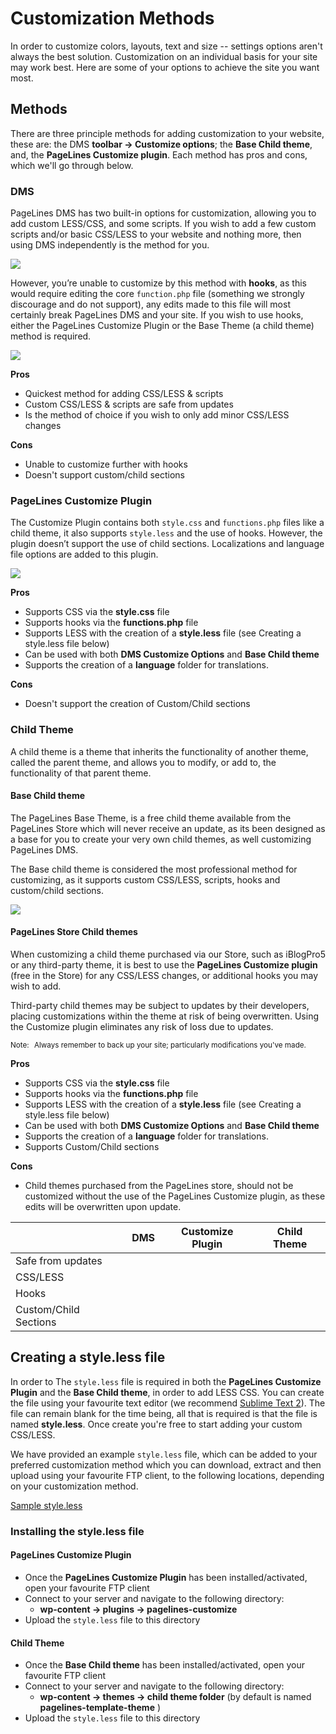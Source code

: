 # Customization Methods #

In order to customize colors, layouts, text and size -- settings options aren't always the best solution.  Customization on an individual basis for your site may work best.  Here are some of your options to achieve the site you want most.

## Methods ##

There are three principle methods for adding customization to your website, these are: the DMS **toolbar → Customize options**; the **Base Child theme**, and, the **PageLines Customize plugin**. Each method has pros and cons, which we'll go through below.

### DMS ###

PageLines DMS has two built-in options for customization, allowing you to add custom LESS/CSS, and some scripts. If you wish to add a few custom scripts and/or basic CSS/LESS to your website and nothing more, then using DMS independently is the method for you.

![](https://raw.github.com/pagelines/Docs/master/gh-pages-template/public/img/pagelines-dms-thumb.png)

However, you’re unable to customize by this method with **hooks**, as this would require editing the core `function.php` file (something we strongly discourage and do not support), any edits made to this file will most certainly break PageLines DMS and your site. If you wish to use hooks, either the PageLines Customize Plugin or the Base Theme (a child theme) method is required.

![](https://raw.github.com/pagelines/Docs/master/gh-pages-template/public/img/dms-customize-editor.jpg)

**Pros**

* Quickest method for adding CSS/LESS & scripts
* Custom CSS/LESS & scripts are safe from updates
* Is the method of choice if you wish to only add minor CSS/LESS changes

**Cons**

* Unable to customize further with hooks
* Doesn't support custom/child sections

### PageLines Customize Plugin ###

The Customize Plugin contains both `style.css` and `functions.php` files like a child theme, it also supports `style.less` and the use of hooks. However, the plugin doesn’t support the use of child sections.  Localizations and language file options are added to this plugin.

![](https://raw.github.com/pagelines/Docs/master/gh-pages-template/public/img/pageline-customize-thumb.png)

**Pros**

* Supports CSS via the **style.css** file
* Supports hooks via the **functions.php** file
* Supports LESS with the creation of a **style.less** file (see Creating a style.less file below)
* Can be used with both **DMS Customize Options** and **Base Child theme**
* Supports the creation of a **language** folder for translations.

**Cons**

* Doesn't support the creation of Custom/Child sections

### Child Theme ###

A child theme is a theme that inherits the functionality of another theme, called the parent theme, and allows you to modify, or add to, the functionality of that parent theme.

#### Base Child theme ####

The PageLines Base Theme, is a free child theme available from the PageLines Store which will never receive an update, as its been designed as a base for you to create your very own child themes, as well customizing PageLines DMS.

The Base child theme is considered the most professional method for customizing, as it supports custom CSS/LESS, scripts, hooks and custom/child sections.

![](https://raw.github.com/pagelines/Docs/master/gh-pages-template/public/img/pagelines-template-theme-thumb.png)

#### PageLines Store Child themes ####

When customizing a child theme purchased via our Store, such as iBlogPro5 or any third-party theme, it is best to use the **PageLines Customize plugin** (free in the Store) for any CSS/LESS changes, or additional hooks you may wish to add.

Third-party child themes may be subject to updates by their developers, placing customizations within the theme at risk of being overwritten.  Using the Customize plugin eliminates any risk of loss due to updates.

<p class="zmt zmb"><small><span class="label label-info" style="margin-right: 5px;">Note:</span> Always remember to back up your site; particularly modifications you've made.</small></p>

**Pros**

* Supports CSS via the **style.css** file
* Supports hooks via the **functions.php** file
* Supports LESS with the creation of a **style.less** file (see Creating a style.less file below)
* Can be used with both **DMS Customize Options** and **Base Child theme**
* Supports the creation of a **language** folder for translations.
* Supports Custom/Child sections

**Cons**

* Child themes purchased from the PageLines store, should not be customized without the use of the PageLines Customize plugin, as these edits will be overwritten upon update.

<table class="table table-striped table-bordered table-condensed">
	<thead>
		<tr>
			<th></th>
			<th>DMS</th>
			<th>Customize Plugin</th>
			<th>Child Theme</th>
		</tr>
	</thead>
	<tbody>
		<tr>
			<td>Safe from updates</td>
			<td class="center"><i class="icon-ok text-success"></i></td>
			<td class="center"><i class="icon-ok text-success"></i></td>
			<td class="center"><i class="icon-ok text-success"></i></td>
		</tr>
		<tr>
			<td>CSS/LESS</td>
			<td class="center"><i class="icon-ok text-success"></i></td>
			<td class="center"><i class="icon-ok text-success"></i></td>
			<td class="center"><i class="icon-ok text-success"></i></td>
		</tr>
		<tr>
			<td>Hooks</td>
			<td class="center"><i class="icon-remove text-error"></i></td>
			<td class="center"><i class="icon-ok text-success"></i></td>
			<td class="center"><i class="icon-ok text-success"></i></td>
		</tr>
		<tr>
			<td>Custom/Child Sections</td>
			<td class="center"><i class="icon-remove text-error"></i></td>
			<td class="center"><i class="icon-remove text-error"></i></td>
			<td class="center"><i class="icon-ok text-success"></i></td>
		</tr>
	</tbody>
</table>

## Creating a style.less file ##

In order to The `style.less` file is required in both the **PageLines Customize Plugin** and the **Base Child theme**, in order to add LESS CSS. You can create the file using your favourite text editor (we recommend [Sublime Text 2](http://www.sublimetext.com/2)). The file can remain blank for the time being, all that is required is that the file is named **style.less**. Once create you're free to start adding your custom CSS/LESS.

We have provided an example `style.less` file, which can be added to your preferred customization method which you can download, extract and then upload using your favourite FTP client, to the following locations, depending on your customization method.

<div class="center">
	<a href="https://dl.dropbox.com/s/zlu6s081lljcrr7/style.less.zip?dl=1" class="btn btn-large btn-primary"><i class="icon-download-alt"></i> Sample style.less</a>
</div>

### Installing the style.less file ###

#### PageLines Customize Plugin ####

* Once the **PageLines Customize Plugin** has been installed/activated, open your favourite FTP client
* Connect to your server and navigate to the following directory:
	+ **wp-content &rarr; plugins &rarr; pagelines-customize**
* Upload the `style.less` file to this directory

#### Child Theme ####

* Once the **Base Child theme** has been installed/activated, open your favourite FTP client
* Connect to your server and navigate to the following directory:
	+ **wp-content &rarr; themes &rarr; child theme folder** (by default is named **pagelines-template-theme** )
* Upload the `style.less` file to this directory